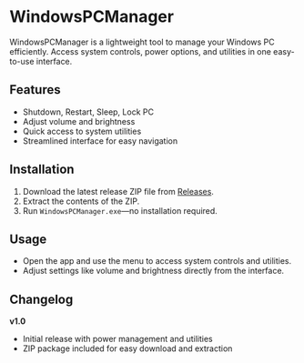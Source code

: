 # WindowsPCManager

WindowsPCManager is a lightweight tool to manage your Windows PC efficiently. Access system controls, power options, and utilities in one easy-to-use interface.

## Features
- Shutdown, Restart, Sleep, Lock PC
- Adjust volume and brightness
- Quick access to system utilities
- Streamlined interface for easy navigation

## Installation
1. Download the latest release ZIP file from [Releases](link-to-your-releases).  
2. Extract the contents of the ZIP.  
3. Run `WindowsPCManager.exe`—no installation required.

## Usage
- Open the app and use the menu to access system controls and utilities.  
- Adjust settings like volume and brightness directly from the interface.

## Changelog
**v1.0**
- Initial release with power management and utilities
- ZIP package included for easy download and extraction
